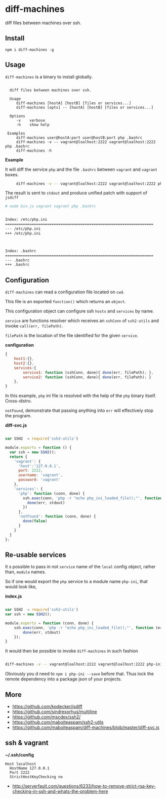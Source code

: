 # diff-machines

diff files between machines over ssh.

## Install

    npm i diff-machines -g

## Usage

`diff-machines` is a binary to install globally.

```ssh

  diff files between machines over ssh.

  Usage
     diff-machines [hostA] [hostB] [files or services...]
     diff-machines [opts] -- [hostA] [hostB] [files or services...]

  Options
     -v    verbose
     -h    show help

 Examples
     diff-machines user@hostA:port user@hostB:port php .bashrc
     diff-machines -v -- vagrant@loalhost:2222 vagrant@loalhost:2222 php .bashrc
     diff-machines -h
```

__Example__

It will diff the service `php` and the file `.bashrc`
between `vagrant` and `vagrant` boxes.

```bash
     diff-machines -v -- vagrant@loalhost:2222 vagrant@loalhost:2222 php .bashrc
```

The result is sent to `stdout` and produce unified patch with support of `jsdiff`

```sh
# node bin.js vagrant vagrant php .bashrc


Index: /etc/php.ini
===================================================================
--- /etc/php.ini
+++ /etc/php.ini



Index: .bashrc
===================================================================
--- .bashrc
+++ .bashrc

```

## Configuration

`diff-machines` can read a configuration file located on `cwd`.

This file is an exported `function()` which returns an `object`.

This configuration object can configure ssh `hosts` and `services` by name.

`service` are functions resolver which receives an `sshConn` of `ssh2-utils`
and invoke `call(err, filePath)`.

`filePath` is the location of the file identified for the given `service`.

__configuration__

```js
{
    host1:{},
    host2:{},
    services:{
        service1: function (sshConn, done){ done(err, filePath); },
        service2: function (sshConn, done){ done(err, filePath); }
    },
}
```

In this example,
`php` ini file is resolved with the help of the `php` binary itself. Cross-distro.

`notFound`, demonstrate that passing anything into `err` will effectively stop the program.

__diff-svc.js__

```js

var SSH2  = require('ssh2-utils')

module.exports = function () {
  var ssh = new SSH2();
  return {
    'vagrant': {
      'host':'127.0.0.1',
      port: 2222,
      username: 'vagrant',
      password: 'vagrant'
    },
    'services': {
      'php': function (conn, done) {
        ssh.exec(conn, 'php -r "echo php_ini_loaded_file();"', function (err, stdout, stderr) {
          done(err, stdout)
        })
      },
      'notFound': function (conn, done) {
        done(false)
      }
    }
  }
};

```

## Re-usable services

It s possible to pass in not `service` name of the `local` config object, rather than,
`module` names.


So if one would export the `php` service to a module name `php-ini`, that would look like,

__index.js__

```js

var SSH2  = require('ssh2-utils')
var ssh = new SSH2();

module.exports = function (conn, done) {
    ssh.exec(conn, 'php -r "echo php_ini_loaded_file();"', function (err, stdout, stderr) {
        done(err, stdout)
    });
}

```


It would then be possible to invoke `diff-machines` in such fashion

```bash

diff-machines -v -- vagrant@loalhost:2222 vagrant@loalhost:2222 php-ini .bashrc

```

Obviously you d need to `npm i php-ini --save` before that.
Thus lock the remote dependency into a package json of your projects.


## More

- https://github.com/kpdecker/jsdiff
- https://github.com/sindresorhus/multiline
- https://github.com/mscdex/ssh2/
- https://github.com/maboiteaspam/ssh2-utils
- https://github.com/maboiteaspam/diff-machines/blob/master/diff-svc.js


## ssh & vagrant

__~/.ssh/config__

```
Host localhost
  HostName 127.0.0.1
  Port 2222
  StrictHostKeyChecking no
```

- http://serverfault.com/questions/6233/how-to-remove-strict-rsa-key-checking-in-ssh-and-whats-the-problem-here
